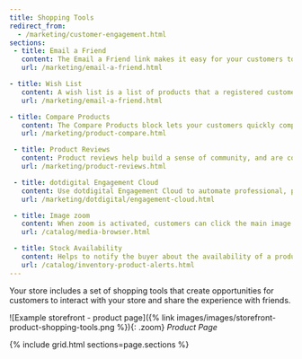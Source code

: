 ```yaml
---
title: Shopping Tools
redirect_from:
  - /marketing/customer-engagement.html
sections:
 - title: Email a Friend
   content: The Email a Friend link makes it easy for your customers to share links to products with their friends.
   url: /marketing/email-a-friend.html

- title: Wish List
   content: A wish list is a list of products that a registered customer can share with friends, or save to transfer to the cart at a later date
   url: /marketing/email-a-friend.html

- title: Compare Products
   content: The Compare Products block lets your customers quickly compare the features of one product with another.
   url: /marketing/product-compare.html

 - title: Product Reviews
   content: Product reviews help build a sense of community, and are considered to be more credible than any advertising money can buy.
   url: /marketing/product-reviews.html

 - title: dotdigital Engagement Cloud
   content: Use dotdigital Engagement Cloud to automate professional, personalized communications and generate reports using data from your Magento store.
   url: /marketing/dotdigital/engagement-cloud.html

 - title: Image zoom
   content: When zoom is activated, customers can click the main image and move the cursor around to magnify different parts of the image.
   url: /catalog/media-browser.html

 - title: Stock Availability
   content: Helps to notify the buyer about the availability of a product. Possibly a create the **Notify me when this product is in the stock** link for every product that is out of stock.
   url: /catalog/inventory-product-alerts.html
---
```


Your store includes a set of shopping tools that create opportunities for customers to interact with your store and share the experience with friends.

![Example storefront - product page]({% link images/images/storefront-product-shopping-tools.png %}){: .zoom}
_Product Page_

{% include grid.html sections=page.sections %}
